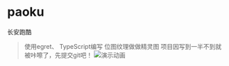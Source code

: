 # paoku
长安跑酷
> 使用egret、 TypeScript编写
> 位图纹理做做精灵图
> 项目因写到一半不到就被咔嚓了，先提交git吧！
![演示动画](https://224137748.github.io/puker/GIF.gif)


